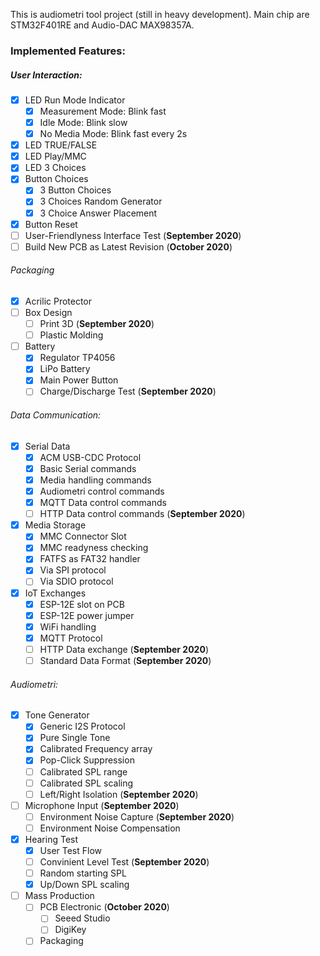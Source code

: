 This is audiometri tool project (still in heavy development).
Main chip are STM32F401RE and Audio-DAC MAX98357A.

### Implemented Features:

##### User Interaction:

- [X] LED Run Mode Indicator
	- [x] Measurement Mode: Blink fast
	- [x] Idle Mode: Blink slow
	- [x] No Media Mode: Blink fast every 2s
- [X] LED TRUE/FALSE
- [X] LED Play/MMC
- [x] LED 3 Choices
- [X] Button Choices
	- [x] 3 Button Choices
	- [x] 3 Choices Random Generator
	- [x] 3 Choice Answer Placement
- [x] Button Reset
- [ ] User-Friendlyness Interface Test (**September 2020**)
- [ ] Build New PCB as Latest Revision  (**October 2020**)

###### Packaging

- [x] Acrilic Protector
- [ ] Box Design
	- [ ] Print 3D (**September 2020**)
	- [ ] Plastic Molding
- [ ] Battery
	- [x] Regulator TP4056
	- [x] LiPo Battery
	- [x] Main Power Button
	- [ ] Charge/Discharge Test (**September 2020**)

###### Data Communication:

- [X] Serial Data
	- [x] ACM USB-CDC Protocol
	- [x] Basic Serial commands
	- [x] Media handling commands
	- [x] Audiometri control commands
	- [x] MQTT Data control commands
	- [ ] HTTP Data control commands (**September 2020**)

- [x] Media Storage
	- [x] MMC Connector Slot
	- [x] MMC readyness checking
	- [x] FATFS as FAT32 handler
	- [x] Via SPI protocol
	- [ ] Via SDIO protocol

- [x] IoT Exchanges
	- [x] ESP-12E slot on PCB
	- [x] ESP-12E power jumper
	- [x] WiFi handling
	- [x] MQTT Protocol
	- [ ] HTTP Data exchange (**September 2020**)
	- [ ] Standard Data Format (**September 2020**)

###### Audiometri:

- [x] Tone Generator
	- [x] Generic I2S Protocol
	- [x] Pure Single Tone
	- [x] Calibrated Frequency array
	- [x] Pop-Click Suppression
	- [ ] Calibrated SPL range
	- [ ] Calibrated SPL scaling
	- [ ] Left/Right Isolation (**September 2020**) 
	
- [ ] Microphone Input (**September 2020**)
	- [ ] Environment Noise Capture (**September 2020**)
	- [ ] Environment Noise Compensation

- [x] Hearing Test
	- [x] User Test Flow
	- [ ] Convinient Level Test (**September 2020**)
	- [ ] Random starting SPL
	- [x] Up/Down SPL scaling
	
- [ ] Mass Production
	- [ ] PCB Electronic (**October 2020**)
		- [ ] Seeed Studio
		- [ ] DigiKey
	- [ ] Packaging
